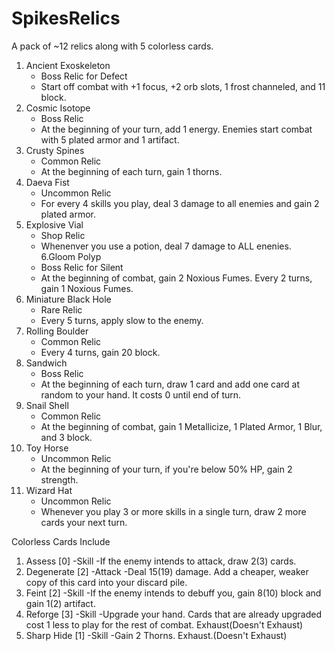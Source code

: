 # SpikesRelics

A pack of ~12 relics along with 5 colorless cards.

1. Ancient Exoskeleton
   - Boss Relic for Defect
   - Start off combat with +1 focus, +2 orb slots, 1 frost channeled, and 11 block.
2. Cosmic Isotope
   - Boss Relic
   - At the beginning of your turn, add 1 energy. Enemies start combat with 5 plated armor and 1 artifact.
3. Crusty Spines
   - Common Relic
   - At the beginning of each turn, gain 1 thorns.
4. Daeva Fist
   - Uncommon Relic
   - For every 4 skills you play, deal 3 damage to all enemies and gain 2 plated armor.
5. Explosive Vial
   - Shop Relic
   - Whenenver you use a potion, deal 7 damage to ALL enenies.
6.Gloom Polyp
   - Boss Relic for Silent
   - At the beginning of combat, gain 2 Noxious Fumes. Every 2 turns, gain 1 Noxious Fumes.
7. Miniature Black Hole
   - Rare Relic
   - Every 5 turns, apply slow to the enemy.
8. Rolling Boulder
   - Common Relic
   - Every 4 turns, gain 20 block.
9. Sandwich
   - Boss Relic
   - At the beginning of each turn, draw 1 card and add one card at random to your hand. It costs 0 until end of turn.
10. Snail Shell
    - Common Relic
    - At the beginning of combat, gain 1 Metallicize, 1 Plated Armor, 1 Blur, and 3 block.
11. Toy Horse
    - Uncommon Relic
    - At the beginning of your turn, if you're below 50% HP, gain 2 strength.
12. Wizard Hat
    - Uncommon Relic
    - Whenever you play 3 or more skills in a single turn, draw 2 more cards your next turn.
	
	
Colorless Cards Include

1. Assess [0]
   -Skill
   -If the enemy intends to attack, draw 2(3) cards.
2. Degenerate [2]
   -Attack
   -Deal 15(19) damage. Add a cheaper, weaker copy of this card into your discard pile.
3. Feint [2]
   -Skill
   -If the enemy intends to debuff you, gain 8(10) block and gain 1(2) artifact.
4. Reforge [3]
   -Skill
   -Upgrade your hand. Cards that are already upgraded cost 1 less to play for the rest of combat. Exhaust(Doesn't Exhaust)
5. Sharp Hide [1]
   -Skill
   -Gain 2 Thorns. Exhaust.(Doesn't Exhaust)
